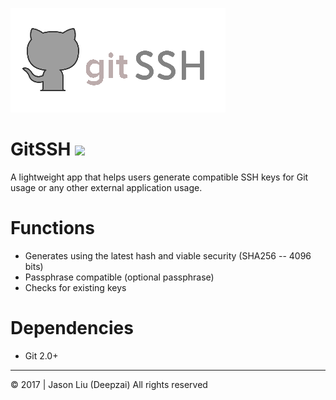 ![gitSSH](https://raw.githubusercontent.com/Deepzai/GitSSH/master/src/com/deepzai/img/gitSSH.PNG)

# GitSSH <a href="https://github.com/Deepzai/GitSSH"><img src="https://img.shields.io/badge/release-v0.0.1-brightgreen.svg"></a>

A lightweight app that helps users generate compatible SSH keys for Git usage or any other external application usage.

# Functions
- Generates using the latest hash and viable security (SHA256 -- 4096 bits)
- Passphrase compatible (optional passphrase)
- Checks for existing keys

# Dependencies
- Git 2.0+

<hr>
&copy; 2017 | Jason Liu (Deepzai) All rights reserved